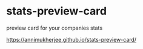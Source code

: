 # stats-preview-card
preview card for your companies stats 

 https://annimukherjee.github.io/stats-preview-card/
